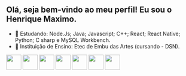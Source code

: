 ## Olá, seja bem-vindo ao meu perfil! Eu sou o Henrique Maximo.


- 🌱 Estudando: Node.Js; Java; Javascript; C++; React; React Native; Python; C sharp e MySQL Workbench.
- 📖 Instituição de Ensino: Etec de Embu das Artes (cursando - DSN).
 
<div>
  <a href="beacons.ai/Henrry-Maximo"></a>
  <img src="https://cdn.jsdelivr.net/gh/devicons/devicon/icons/nodejs/nodejs-original-wordmark.svg" width="40" height="40" />
  <img src="https://cdn.jsdelivr.net/gh/devicons/devicon/icons/java/java-original.svg" width="40" height="40" /> 
  <img src="https://cdn.jsdelivr.net/gh/devicons/devicon/icons/javascript/javascript-original.svg" width="40" height="40" />
  <img src="https://cdn.jsdelivr.net/gh/devicons/devicon/icons/csharp/csharp-original.svg" width="40" height="40" /> 
  <img src="https://cdn.jsdelivr.net/gh/devicons/devicon/icons/react/react-original.svg" width="40" height="40" />
  <img src="https://cdn.jsdelivr.net/gh/devicons/devicon/icons/python/python-original.svg" width="40" height="40" />
  <img src="https://cdn.jsdelivr.net/gh/devicons/devicon/icons/mysql/mysql-original-wordmark.svg" width="40" height="40" />
</div>
